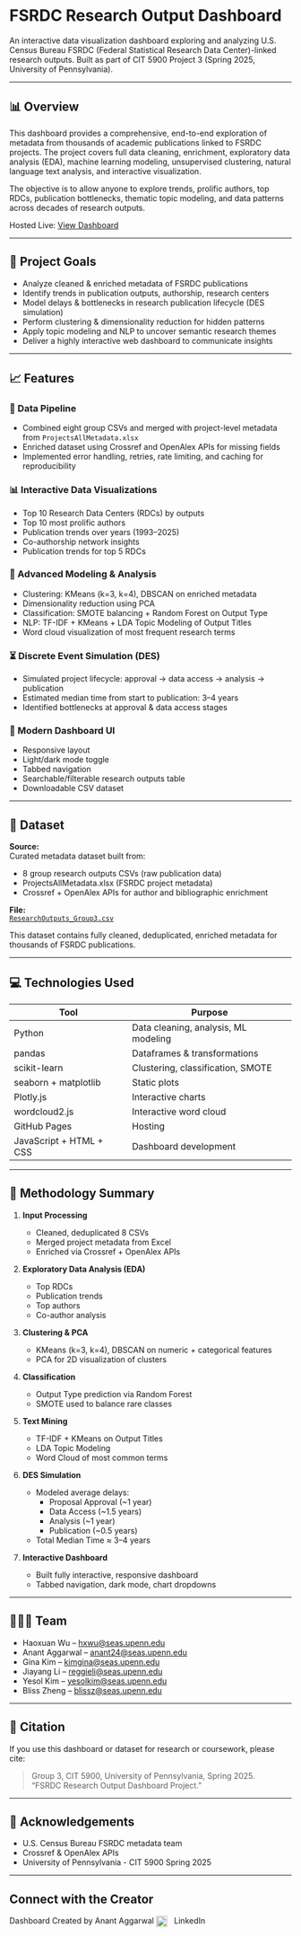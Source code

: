 # FSRDC Research Output Dashboard

An interactive data visualization dashboard exploring and analyzing U.S. Census Bureau FSRDC (Federal Statistical Research Data Center)-linked research outputs. Built as part of CIT 5900 Project 3 (Spring 2025, University of Pennsylvania).

---

## 📊 Overview

This dashboard provides a comprehensive, end-to-end exploration of metadata from thousands of academic publications linked to FSRDC projects. The project covers full data cleaning, enrichment, exploratory data analysis (EDA), machine learning modeling, unsupervised clustering, natural language text analysis, and interactive visualization.

The objective is to allow anyone to explore trends, prolific authors, top RDCs, publication bottlenecks, thematic topic modeling, and data patterns across decades of research outputs.

Hosted Live: [View Dashboard](https://anant241203.github.io/fsrdc-research-dashboard/)

---

## 🎯 Project Goals

- Analyze cleaned & enriched metadata of FSRDC publications
- Identify trends in publication outputs, authorship, research centers
- Model delays & bottlenecks in research publication lifecycle (DES simulation)
- Perform clustering & dimensionality reduction for hidden patterns
- Apply topic modeling and NLP to uncover semantic research themes
- Deliver a highly interactive web dashboard to communicate insights

---

## 📈 Features

### 📝 Data Pipeline
- Combined eight group CSVs and merged with project-level metadata from `ProjectsAllMetadata.xlsx`
- Enriched dataset using Crossref and OpenAlex APIs for missing fields
- Implemented error handling, retries, rate limiting, and caching for reproducibility

### 📊 Interactive Data Visualizations
- Top 10 Research Data Centers (RDCs) by outputs
- Top 10 most prolific authors
- Publication trends over years (1993–2025)
- Co-authorship network insights
- Publication trends for top 5 RDCs

### 🔎 Advanced Modeling & Analysis
- Clustering: KMeans (k=3, k=4), DBSCAN on enriched metadata
- Dimensionality reduction using PCA
- Classification: SMOTE balancing + Random Forest on Output Type
- NLP: TF-IDF + KMeans + LDA Topic Modeling of Output Titles
- Word cloud visualization of most frequent research terms

### ⏳ Discrete Event Simulation (DES)
- Simulated project lifecycle: approval → data access → analysis → publication
- Estimated median time from start to publication: 3–4 years
- Identified bottlenecks at approval & data access stages

### 🌙 Modern Dashboard UI
- Responsive layout
- Light/dark mode toggle
- Tabbed navigation
- Searchable/filterable research outputs table
- Downloadable CSV dataset

---

## 💾 Dataset

**Source:**  
Curated metadata dataset built from:
- 8 group research outputs CSVs (raw publication data)
- ProjectsAllMetadata.xlsx (FSRDC project metadata)
- Crossref + OpenAlex APIs for author and bibliographic enrichment

**File:**  
[`ResearchOutputs_Group3.csv`](https://anant241203.github.io/fsrdc-research-dashboard/ResearchOutputs_Group3.csv)

This dataset contains fully cleaned, deduplicated, enriched metadata for thousands of FSRDC publications.

---

## 💻 Technologies Used

| Tool | Purpose |
|------|---------|
| Python | Data cleaning, analysis, ML modeling |
| pandas | Dataframes & transformations |
| scikit-learn | Clustering, classification, SMOTE |
| seaborn + matplotlib | Static plots |
| Plotly.js | Interactive charts |
| wordcloud2.js | Interactive word cloud |
| GitHub Pages | Hosting |
| JavaScript + HTML + CSS | Dashboard development |

---

## 📝 Methodology Summary

1. **Input Processing**  
   - Cleaned, deduplicated 8 CSVs  
   - Merged project metadata from Excel  
   - Enriched via Crossref + OpenAlex APIs  

2. **Exploratory Data Analysis (EDA)**  
   - Top RDCs  
   - Publication trends  
   - Top authors  
   - Co-author analysis  

3. **Clustering & PCA**  
   - KMeans (k=3, k=4), DBSCAN on numeric + categorical features  
   - PCA for 2D visualization of clusters  

4. **Classification**  
   - Output Type prediction via Random Forest  
   - SMOTE used to balance rare classes  

5. **Text Mining**  
   - TF-IDF + KMeans on Output Titles  
   - LDA Topic Modeling  
   - Word Cloud of most common terms  

6. **DES Simulation**  
   - Modeled average delays:  
     - Proposal Approval (~1 year)  
     - Data Access (~1.5 years)  
     - Analysis (~1 year)  
     - Publication (~0.5 years)  
   - Total Median Time ≈ 3–4 years  

7. **Interactive Dashboard**  
   - Built fully interactive, responsive dashboard  
   - Tabbed navigation, dark mode, chart dropdowns  


---

## 🧑‍🤝‍🧑 Team

- Haoxuan Wu – hxwu@seas.upenn.edu
- Anant Aggarwal – anant24@seas.upenn.edu
- Gina Kim – kimgina@seas.upenn.edu
- Jiayang Li – reggieli@seas.upenn.edu
- Yesol Kim – yesolkim@seas.upenn.edu
- Bliss Zheng – blissz@seas.upenn.edu

---

## 📝 Citation

If you use this dashboard or dataset for research or coursework, please cite:

> Group 3, CIT 5900, University of Pennsylvania, Spring 2025.  
> “FSRDC Research Output Dashboard Project.”

---

## 🙏 Acknowledgements

- U.S. Census Bureau FSRDC metadata team  
- Crossref & OpenAlex APIs  
- University of Pennsylvania - CIT 5900 Spring 2025

---
## Connect with the Creator
Dashboard Created by Anant Aggarwal
<a href="https://www.linkedin.com/in/anant241203" target="_blank" style="text-decoration:none;">
    <img src="https://cdn.jsdelivr.net/gh/devicons/devicon/icons/linkedin/linkedin-original.svg" alt="LinkedIn" width="20" style="vertical-align:middle; margin-right:8px;">
    LinkedIn
</a>

